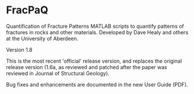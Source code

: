 # FracPaQ
Quantification of Fracture Patterns MATLAB scripts to quantify patterns of fractures in rocks and other materials. Developed by Dave Healy and others at the University of Aberdeen.

Version 1.8

This is the most recent 'official' release version, and replaces the original release version (1.6a, as reviewed and patched after the paper was reviewed in Journal of Structural Geology).

Bug fixes and enhancements are documented in the new User Guide (PDF).
